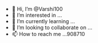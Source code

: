 - 👋 Hi, I’m @Varshi100
- 👀 I’m interested in ...
- 🌱 I’m currently learning ...
- 💞️ I’m looking to collaborate on ...
- 📫 How to reach me ...908710

